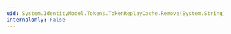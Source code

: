 ```yaml
---
uid: System.IdentityModel.Tokens.TokenReplayCache.Remove(System.String)
internalonly: False
---
```

